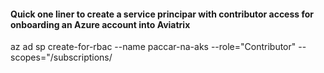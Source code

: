 #### Quick one liner to create a service principar with contributor access for onboarding an Azure account into Aviatrix


az ad sp create-for-rbac --name paccar-na-aks --role="Contributor" --scopes="/subscriptions/<subscription id>
